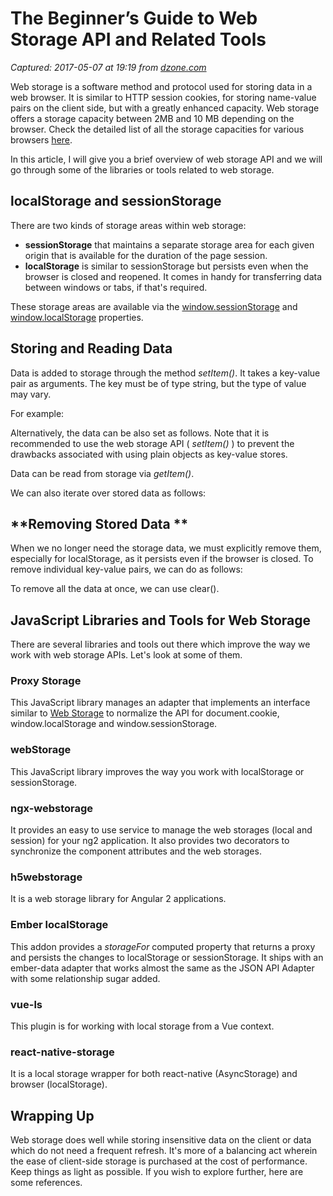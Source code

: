 # The Beginner’s Guide to Web Storage API and Related Tools

_Captured: 2017-05-07 at 19:19 from [dzone.com](https://dzone.com/articles/the-beginners-guide-to-web-storage-api-and-related)_

Web storage is a software method and protocol used for storing data in a web browser. It is similar to HTTP session cookies, for storing name-value pairs on the client side, but with a greatly enhanced capacity. Web storage offers a storage capacity between 2MB and 10 MB depending on the browser. Check the detailed list of all the storage capacities for various browsers [here](http://dev-test.nemikor.com/web-storage/support-test/).

In this article, I will give you a brief overview of web storage API and we will go through some of the libraries or tools related to web storage.

## **localStorage and sessionStorage**

There are two kinds of storage areas within web storage:

  * **sessionStorage** that maintains a separate storage area for each given origin that is available for the duration of the page session.
  * **localStorage** is similar to sessionStorage but persists even when the browser is closed and reopened. It comes in handy for transferring data between windows or tabs, if that's required.

These storage areas are available via the [window.sessionStorage](https://developer.mozilla.org/en-US/docs/Web/API/Window/sessionStorage) and [window.localStorage](https://developer.mozilla.org/en-US/docs/Web/API/Window/localStorage) properties.

## **Storing and Reading Data**

Data is added to storage through the method _setItem()_. It takes a key-value pair as arguments. The key must be of type string, but the type of value may vary.

For example:

Alternatively, the data can be also set as follows. Note that it is recommended to use the web storage API ( _setItem()_ ) to prevent the drawbacks associated with using plain objects as key-value stores.

Data can be read from storage via _getItem()_.

We can also iterate over stored data as follows:

## **Removing Stored Data **

When we no longer need the storage data, we must explicitly remove them, especially for localStorage, as it persists even if the browser is closed. To remove individual key-value pairs, we can do as follows:

To remove all the data at once, we can use clear().

## JavaScript Libraries and Tools for Web Storage

There are several libraries and tools out there which improve the way we work with web storage APIs. Let's look at some of them.

### Proxy Storage

This JavaScript library manages an adapter that implements an interface similar to [Web Storage](https://developer.mozilla.org/en-US/docs/Web/API/Storage) to normalize the API for document.cookie, window.localStorage and window.sessionStorage.

### webStorage

This JavaScript library improves the way you work with localStorage or sessionStorage.

### ngx-webstorage

It provides an easy to use service to manage the web storages (local and session) for your ng2 application. It also provides two decorators to synchronize the component attributes and the web storages.

### h5webstorage

It is a web storage library for Angular 2 applications.

### Ember localStorage

This addon provides a _storageFor_ computed property that returns a proxy and persists the changes to localStorage or sessionStorage. It ships with an ember-data adapter that works almost the same as the JSON API Adapter with some relationship sugar added.

### vue-ls

This plugin is for working with local storage from a Vue context.

### react-native-storage

It is a local storage wrapper for both react-native (AsyncStorage) and browser (localStorage).

## Wrapping Up

Web storage does well while storing insensitive data on the client or data which do not need a frequent refresh. It's more of a balancing act wherein the ease of client-side storage is purchased at the cost of performance. Keep things as light as possible. If you wish to explore further, here are some references.
